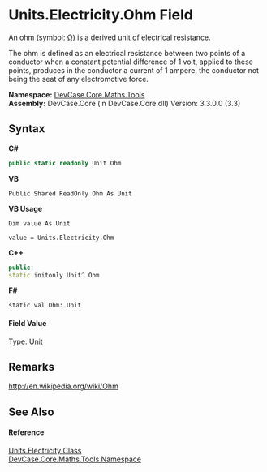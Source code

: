 # Units.Electricity.Ohm Field
 

An ohm (symbol: Ω) is a derived unit of electrical resistance. 

 The ohm is defined as an electrical resistance between two points of a conductor when a constant potential difference of 1 volt, applied to these points, produces in the conductor a current of 1 ampere, the conductor not being the seat of any electromotive force.

**Namespace:**&nbsp;<a href="N_DevCase_Core_Maths_Tools">DevCase.Core.Maths.Tools</a><br />**Assembly:**&nbsp;DevCase.Core (in DevCase.Core.dll) Version: 3.3.0.0 (3.3)

## Syntax

**C#**<br />
``` C#
public static readonly Unit Ohm
```

**VB**<br />
``` VB
Public Shared ReadOnly Ohm As Unit
```

**VB Usage**<br />
``` VB Usage
Dim value As Unit

value = Units.Electricity.Ohm

```

**C++**<br />
``` C++
public:
static initonly Unit^ Ohm
```

**F#**<br />
``` F#
static val Ohm: Unit
```


#### Field Value
Type: <a href="T_DevCase_Core_Maths_Unit">Unit</a>

## Remarks
<a href="http://en.wikipedia.org/wiki/Ohm" target="_blank">http://en.wikipedia.org/wiki/Ohm</a>

## See Also


#### Reference
<a href="T_DevCase_Core_Maths_Tools_Units_Electricity">Units.Electricity Class</a><br /><a href="N_DevCase_Core_Maths_Tools">DevCase.Core.Maths.Tools Namespace</a><br />